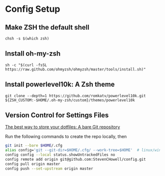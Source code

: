 # Config Setup

## Make ZSH the default shell

    chsh -s $(which zsh)

## Install oh-my-zsh

    sh -c "$(curl -fsSL https://raw.github.com/ohmyzsh/ohmyzsh/master/tools/install.sh)"

## Install powerlevel10k: A Zsh theme

    git clone --depth=1 https://github.com/romkatv/powerlevel10k.git ${ZSH_CUSTOM:-$HOME/.oh-my-zsh/custom}/themes/powerlevel10k

## Version Control for Settings Files

[The best way to store your dotfiles: A bare Git repository](https://www.atlassian.com/git/tutorials/dotfiles)

Run the following commands to create the repo locally, then

```bash
git init --bare $HOME/.cfg
alias config='git --git-dir=$HOME/.cfg/ --work-tree=$HOME'  # linux/windows
config config --local status.showUntrackedFiles no
config remote add origin git@github.com:StevenCHowell/config.git
config pull origin master
config push --set-upstream origin master
```
